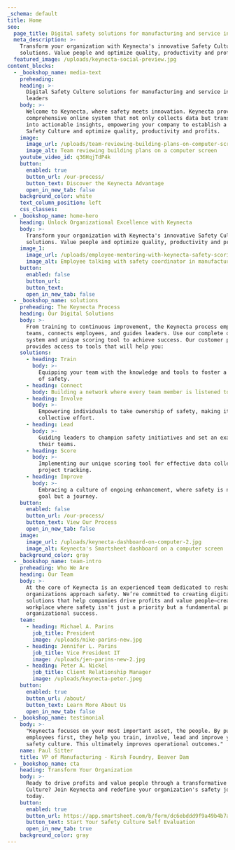```yaml
---
_schema: default
title: Home
seo:
  page_title: Digital safety solutions for manufacturing and service industries
  meta_description: >-
    Transform your organization with Keynecta's innovative Safety Culture
    solutions. Value people and optimize quality, productivity and profits.
  featured_image: /uploads/keynecta-social-preview.jpg
content_blocks:
  - _bookshop_name: media-text
    preheading:
    heading: >-
      Digital Safety Culture solutions for manufacturing and service industry
      leaders
    body: >-
      Welcome to Keynecta, where safety meets innovation. Keynecta provides a
      comprehensive online system that not only collects data but transforms it
      into actionable insights, empowering your company to establish a robust
      Safety Culture and optimize quality, productivity and profits.
    image:
      image_url: /uploads/team-reviewing-building-plans-on-computer-screen.jpg
      image_alt: Team reviewing building plans on a computer screen
    youtube_video_id: q36HqjTdP4k
    button:
      enabled: true
      button_url: /our-process/
      button_text: Discover the Keynecta Advantage
      open_in_new_tab: false
    background_color: white
    text_column_position: left
    css_classes:
  - _bookshop_name: home-hero
    heading: Unlock Organizational Excellence with Keynecta
    body: >-
      Transform your organization with Keynecta's innovative Safety Culture
      solutions. Value people and optimize quality, productivity and profits.
    image_1:
      image_url: /uploads/employee-mentoring-with-keynecta-safety-scoring-data-3.jpg
      image_alt: Employee talking with safety coordinator in manufacturing plant
    button:
      enabled: false
      button_url:
      button_text:
      open_in_new_tab: false
  - _bookshop_name: solutions
    preheading: The Keynecta Process
    heading: Our Digital Solutions
    body: >-
      From training to continuous improvement, the Keynecta process empowers
      teams, connects employees, and guides leaders. Use our complete online
      system and unique scoring tool to achieve success. Our customer portal
      provides access to tools that will help you:
    solutions:
      - heading: Train
        body: >-
          Equipping your team with the knowledge and tools to foster a culture
          of safety.
      - heading: Connect
        body: Building a network where every team member is listened to and valued.
      - heading: Involve
        body: >-
          Empowering individuals to take ownership of safety, making it a
          collective effort.
      - heading: Lead
        body: >-
          Guiding leaders to champion safety initiatives and set an example for
          their teams.
      - heading: Score
        body: >-
          Implementing our unique scoring tool for effective data collection and
          project tracking.
      - heading: Improve
        body: >-
          Embracing a culture of ongoing enhancement, where safety is not just a
          goal but a journey.
    button:
      enabled: false
      button_url: /our-process/
      button_text: View Our Process
      open_in_new_tab: false
    image:
      image_url: /uploads/keynecta-dashboard-on-computer-2.jpg
      image_alt: Keynecta's Smartsheet dashboard on a computer screen
    background_color: gray
  - _bookshop_name: team-intro
    preheading: Who We Are
    heading: Our Team
    body: >-
      At the core of Keynecta is an experienced team dedicated to reshaping how
      organizations approach safety. We’re committed to creating digital
      solutions that help companies drive profits and value people—creating a
      workplace where safety isn't just a priority but a fundamental part of
      organizational success.
    team:
      - heading: Michael A. Parins
        job_title: President
        image: /uploads/mike-parins-new.jpg
      - heading: Jennifer L. Parins
        job_title: Vice President IT
        image: /uploads/jen-parins-new-2.jpg
      - heading: Peter A. Nickel
        job_title: Client Relationship Manager
        image: /uploads/keynecta-peter.jpeg
    button:
      enabled: true
      button_url: /about/
      button_text: Learn More About Us
      open_in_new_tab: false
  - _bookshop_name: testimonial
    body: >-
      "Keynecta focuses on your most important asset, the people. By putting
      employees first, they help you train, involve, lead and improve your
      safety culture. This ultimately improves operational outcomes."
    name: Paul Sitter
    title: VP of Manufacturing - Kirsh Foundry, Beaver Dam
  - _bookshop_name: cta
    heading: Transform Your Organization
    body: >-
      Ready to drive profits and value people through a transformative Safety
      Culture? Join Keynecta and redefine your organization's safety journey
      today.
    button:
      enabled: true
      button_url: https://app.smartsheet.com/b/form/dc6ebddd9f9a49b4b7a87e7d705fa150
      button_text: Start Your Safety Culture Self Evaluation
      open_in_new_tab: true
    background_color: gray
---
```


